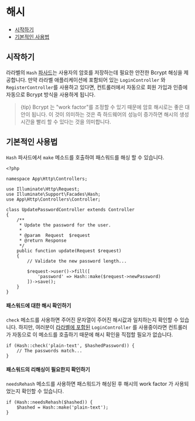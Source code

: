 # 해시

- [시작하기](#introduction)
- [기본적인 사용법](#basic-usage)

<a name="introduction"></a>
## 시작하기

라라벨의 `Hash` [파사드](/docs/{{version}}/facades)는 사용자의 암호를 저장하는데 필요한 안전한 Bcrypt 해싱을 제공합니다. 만약 라라벨 애플리케이션에 포함되어 있는 `LoginController` 와 `RegisterController`를 사용하고 있다면, 컨트롤러에서 자동으로 회원 가입과 인증에 자동으로 Bcrypt 방식을 사용하게 됩니다.

> {tip} Bcrypt 는 "work factor"를 조정할 수 있기 때문에 암호 해시로는 좋은 대안이 됩니다. 이 것이 의미하는 것은 즉 하드웨어의 성능이 증가하면 해시의 생성 시간을 빨리 할 수 있다는 것을 의미합니다.

<a name="basic-usage"></a>
## 기본적인 사용법

`Hash` 파사드에서 `make` 메소드를 호출하여 패스워드를 해싱 할 수 있습니다. 

    <?php

    namespace App\Http\Controllers;

    use Illuminate\Http\Request;
    use Illuminate\Support\Facades\Hash;
    use App\Http\Controllers\Controller;

    class UpdatePasswordController extends Controller
    {
        /**
         * Update the password for the user.
         *
         * @param  Request  $request
         * @return Response
         */
        public function update(Request $request)
        {
            // Validate the new password length...

            $request->user()->fill([
                'password' => Hash::make($request->newPassword)
            ])->save();
        }
    }

#### 패스워드에 대한 해시 확인하기

`check` 메소드를 사용하면 주어진 문자열이 주어진 해시값과 일치하는지 확인할 수 있습니다. 하지만, 여러분이 [라라벨에 포함된](/docs/{{version}}/authentication) `LoginController` 를 사용중이라면 컨트롤러가 자동으로 이 메소드를 호출하기 때문에 해시 확인을 직접할 필요가 없습니다. 

    if (Hash::check('plain-text', $hashedPassword)) {
        // The passwords match...
    }

#### 패스워드의 리해싱이 필요한지 확인하기

`needsRehash` 메소드를 사용하면 패스워드가 해싱된 후 해시의 work factor 가 사용되었는지 확인할 수 있습니다.

    if (Hash::needsRehash($hashed)) {
        $hashed = Hash::make('plain-text');
    }
